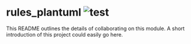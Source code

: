 # rules_plantuml ![test](https://github.com/tomasbasham/rules_plantuml/actions/workflows/test.yaml/badge.svg)

This README outlines the details of collaborating on this module. A short
introduction of this project could easily go here.
